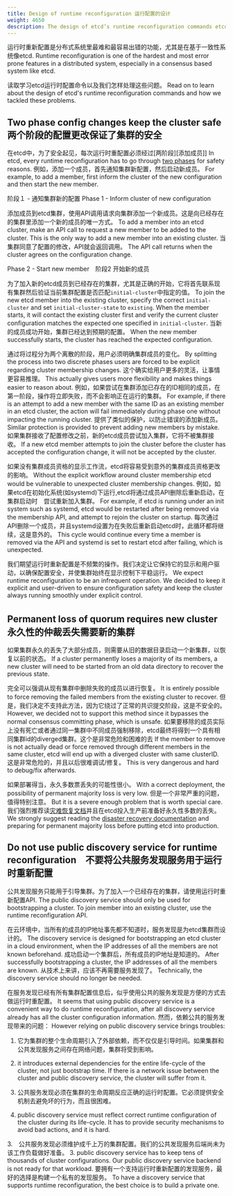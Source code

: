 ```yaml
---
title: Design of runtime reconfiguration 运行配置的设计
weight: 4650
description: The design of etcd’s runtime reconfiguration commands etcd运行时重新配置命令的设计
---
```


运行时重新配置是分布式系统里最难和最容易出错的功能，尤其是在基于一致性系统像etcd.
Runtime reconfiguration is one of the hardest and most error prone features in a distributed system, especially in a consensus based system like etcd.

读取学习etcd运行时配置命令以及我们怎样处理这些问题。
Read on to learn about the design of etcd's runtime reconfiguration commands and how we tackled these problems.

## Two phase config changes keep the cluster safe 两个阶段的配置更改保证了集群的安全
在etcd中，为了安全起见，每次运行时重配置必须经过[两阶段][添加成员]]
In etcd, every runtime reconfiguration has to go through [two phases][add-member] for safety reasons. 
例如，添加一个成员，首先通知集群新配置，然后启动新成员。
For example, to add a member, first inform the cluster of the new configuration and then start the new member.

阶段１ - 通知集群新的配置
Phase 1 - Inform cluster of new configuration

添加成员到etcd集群，使用API调用请求向集群添加一个新成员。这是向已经存在的集群里添加一个新的成员的唯一方式。
To add a member into an etcd cluster, make an API call to request a new member to be added to the cluster. This is the only way to add a new member into an existing cluster. 
当集群同意了配置的修改，API就会返回调用。
The API call returns when the cluster agrees on the configuration change.

Phase 2 - Start new member　阶段2 开始新的成员

为了加入新的etcd成员到已经存在的集群，尤其是正确的开始，它将首先联系现有集群然后验证当前集群配置是否匹配`initial-cluster`中指定的值。
To join the new etcd member into the existing cluster, specify the correct `initial-cluster` and set `initial-cluster-state` to `existing`. When the member starts, it will contact the existing cluster first and verify the current cluster configuration matches the expected one specified in `initial-cluster`. 
当新的成员成功开始，集群已经达到预期的配置。
When the new member successfully starts, the cluster has reached the expected configuration.

通过将过程分为两个离散的阶段，用户必须明确集群成员的变化。
By splitting the process into two discrete phases users are forced to be explicit regarding cluster membership changes. 
这个确实给用户更多的灵活，让事情更容易推理。
This actually gives users more flexibility and makes things easier to reason about. 
例如，如果尝试在集群添加已存在的ID相同的成员，在第一阶段，操作将立即失败，而不会影响正在运行的集群。
For example, if there is an attempt to add a new member with the same ID as an existing member in an etcd cluster, the action will fail immediately during phase one without impacting the running cluster. 
提供了类似的保护，以防止错误的添加新成员。
Similar protection is provided to prevent adding new members by mistake. 
如果集群接收了配置修改之前，新的etcd成员尝试加入集群，它将不被集群接收。
If a new etcd member attempts to join the cluster before the cluster has accepted the configuration change, it will not be accepted by the cluster.

如果没有集群成员资格的显示工作流，etcd将容易受到意外的集群成员资格更改的影响。
Without the explicit workflow around cluster membership etcd would be vulnerable to unexpected cluster membership changes. 
例如，如果etcd在初始化系统(如systemd)下运行,etcd将通过成员API删除后重新启动，在集群启动时　尝试重新加入集群。
For example, if etcd is running under an init system such as systemd, etcd would be restarted after being removed via the membership API, and attempt to rejoin the cluster on startup. 
每次通过API删除一个成员，并且systemd设置为在失败后重新启动etcd时，此循环都将继续，这是意外的。
This cycle would continue every time a member is removed via the API and systemd is set to restart etcd after failing, which is unexpected.

我们期望运行时重新配置是不频繁的操作。我们决定让它保持它的显示和用户驱动，以确保配置安全，并使集群始终在显示控制下平稳运行。
We expect runtime reconfiguration to be an infrequent operation. We decided to keep it explicit and user-driven to ensure configuration safety and keep the cluster always running smoothly under explicit control.

## Permanent loss of quorum requires new cluster　永久性的仲裁丢失需要新的集群

如果集群永久的丢失了大部分成员，则需要从旧的数据目录启动一个新集群，以恢复以前的状态。
If a cluster permanently loses a majority of its members, a new cluster will need to be started from an old data directory to recover the previous state.

完全可以强调从现有集群中删除失败的成员以进行恢复。
It is entirely possible to force removing the failed members from the existing cluster to recover. 
但是，我们决定不支持此方法，因为它绕过了正常的共识提交阶段，这是不安全的。
However, we decided not to support this method since it bypasses the normal consensus committing phase, which is unsafe. 
如果要移除的成员实际上没有死亡或者通过同一集群中不同成员强制移除，etcd最终将得到一个具有相同集群id的diverged集群。这个是非常危险和困难的去
If the member to remove is not actually dead or force removed through different members in the same cluster, etcd will end up with a diverged cluster with same clusterID. 
这是非常危险的，并且以后很难调试/修复。
This is very dangerous and hard to debug/fix afterwards.

如果部署得当，永久多数票丢失的可能性很小。
With a correct deployment, the possibility of permanent majority loss is very low. 
但是一个非常严重的问题，值得特别注意。
But it is a severe enough problem that is worth special care. 
我们强烈推荐读[灾难恢复文档][disaster-recovery]并且在etcd投入生产前准备好永久性多数的丢失。
We strongly suggest reading the [disaster recovery documentation][disaster-recovery] and preparing for permanent majority loss before putting etcd into production.

## Do not use public discovery service for runtime reconfiguration　不要将公共服务发现服务用于运行时重新配置

公共发现服务只能用于引导集群。为了加入一个已经存在的集群，请使用运行时重新配置API.
The public discovery service should only be used for bootstrapping a cluster. To join member into an existing cluster, use the runtime reconfiguration API.

在云环境中，当所有的成员的IP地址事先都不知道时，服务发现是为etcd集群而设计的。
The discovery service is designed for bootstrapping an etcd cluster in a cloud environment, when the IP addresses of all the members are not known beforehand. 
成功启动一个集群后，所有成员的IP地址是知道的。
After successfully bootstrapping a cluster, the IP addresses of all the members are known. 
从技术上来讲，应该不再需要服务发现了。
Technically, the discovery service should no longer be needed.

在服务发现已经有所有集群配置信息后，似乎使用公共的服务发现是方便的方式去做运行时重配置。
It seems that using public discovery service is a convenient way to do runtime reconfiguration, after all discovery service already has all the cluster configuration information. 
然而，依赖公共的服务发现带来的问题：
However relying on public discovery service brings troubles:

1. 它为集群的整个生命周期引入了外部依赖，而不仅仅是引导时间。如果集群和公共发现服务之间存在网络问题，集群将受到影响。
1. it introduces external dependencies for the entire life-cycle of the cluster, not just bootstrap time. If there is a network issue between the cluster and public discovery service, the cluster will suffer from it.

2. 公共服务发现必须在集群的生命周期反应正确的运行时配置。它必须提供安全机制去避免坏的行为，而且很困难。
2. public discovery service must reflect correct runtime configuration of the cluster during its life-cycle. It has to provide security mechanisms to avoid bad actions, and it is hard.

3.　公共服务发现必须维护成千上万的集群配置。我们的公共发现服务后端尚未为该工作负载做好准备。
3. public discovery service has to keep tens of thousands of cluster configurations. Our public discovery service backend is not ready for that workload.
要拥有一个支持运行时重新配置的发现服务，最好的选择是构建一个私有的发现服务。
To have a discovery service that supports runtime reconfiguration, the best choice is to build a private one.

[add-member]: runtime-configuration#add-a-new-member
[disaster-recovery]: recovery
